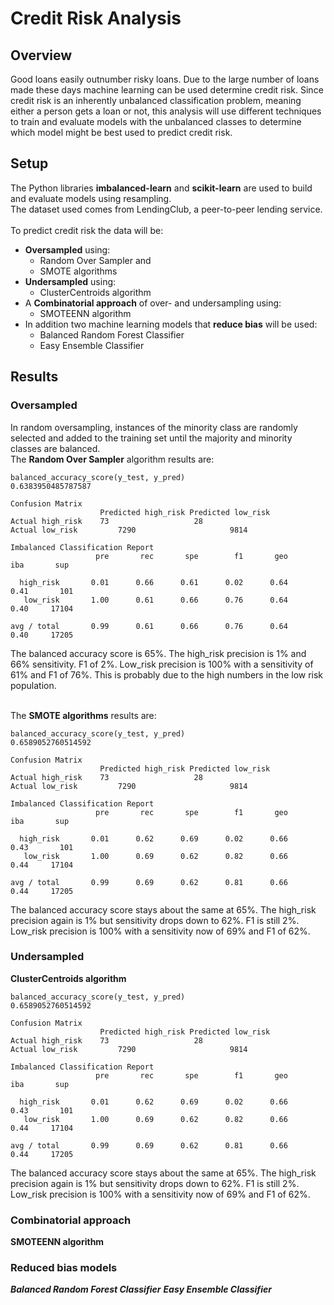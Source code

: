 # Credit Risk Analysis

## Overview
Good loans easily outnumber risky loans.  Due to the large number of loans made these days machine learning can be used determine credit risk.   Since credit risk is an inherently unbalanced classification problem, meaning either a person gets a loan or not, this analysis will use different techniques to train and evaluate models with the unbalanced classes to determine which model might be best used to predict credit risk.

## Setup
The Python libraries **imbalanced-learn** and **scikit-learn** are used to build and evaluate models using resampling. <br>
The dataset used comes from LendingClub, a peer-to-peer lending service. <br><br>
To predict credit risk the data will be:
* **Oversampled** using:
  * Random Over Sampler and 
  * SMOTE algorithms
* **Undersampled** using:
  * ClusterCentroids algorithm
* A **Combinatorial approach** of over- and undersampling using:
  * SMOTEENN algorithm
* In addition two machine learning models that **reduce bias** will be used:
  * Balanced Random Forest Classifier
  * Easy Ensemble Classifier

## Results
### Oversampled
In random oversampling, instances of the minority class are randomly selected and added to the training set until the majority and minority classes are balanced. <br>The **Random Over Sampler** algorithm results are:
```
balanced_accuracy_score(y_test, y_pred)
0.6383950485787587

Confusion Matrix
	                Predicted high_risk	Predicted low_risk
Actual high_risk	73	                 28
Actual low_risk	        7290	                 9814

Imbalanced Classification Report
                   pre       rec       spe        f1       geo       iba       sup

  high_risk       0.01      0.66      0.61      0.02      0.64      0.41       101
   low_risk       1.00      0.61      0.66      0.76      0.64      0.40     17104

avg / total       0.99      0.61      0.66      0.76      0.64      0.40     17205
```
The balanced accuracy score is 65%.
The high_risk precision is 1% and 66% sensitivity. F1 of 2%.
Low_risk precision is 100% with a sensitivity of 61% and F1 of 76%. This is probably due to the high numbers in the low risk population. 

<br> The **SMOTE algorithms** results are:
```
balanced_accuracy_score(y_test, y_pred)
0.6589052760514592

Confusion Matrix
	                Predicted high_risk	Predicted low_risk
Actual high_risk	73	                 28
Actual low_risk	        7290	                 9814

Imbalanced Classification Report
                   pre       rec       spe        f1       geo       iba       sup

  high_risk       0.01      0.62      0.69      0.02      0.66      0.43       101
   low_risk       1.00      0.69      0.62      0.82      0.66      0.44     17104

avg / total       0.99      0.69      0.62      0.81      0.66      0.44     17205
```
The balanced accuracy score stays about the same at 65%.
The high_risk precision again is 1% but sensitivity drops down to 62%. F1 is still 2%.
Low_risk precision is 100% with a sensitivity now of 69% and F1 of 62%.  

### Undersampled
**ClusterCentroids algorithm**
```
balanced_accuracy_score(y_test, y_pred)
0.6589052760514592

Confusion Matrix
	                Predicted high_risk	Predicted low_risk
Actual high_risk	73	                 28
Actual low_risk	        7290	                 9814

Imbalanced Classification Report
                   pre       rec       spe        f1       geo       iba       sup

  high_risk       0.01      0.62      0.69      0.02      0.66      0.43       101
   low_risk       1.00      0.69      0.62      0.82      0.66      0.44     17104

avg / total       0.99      0.69      0.62      0.81      0.66      0.44     17205
```
The balanced accuracy score stays about the same at 65%.
The high_risk precision again is 1% but sensitivity drops down to 62%. F1 is still 2%.
Low_risk precision is 100% with a sensitivity now of 69% and F1 of 62%.  

### Combinatorial approach
**SMOTEENN algorithm**
### Reduced bias models
***Balanced Random Forest Classifier***
***Easy Ensemble Classifier***
